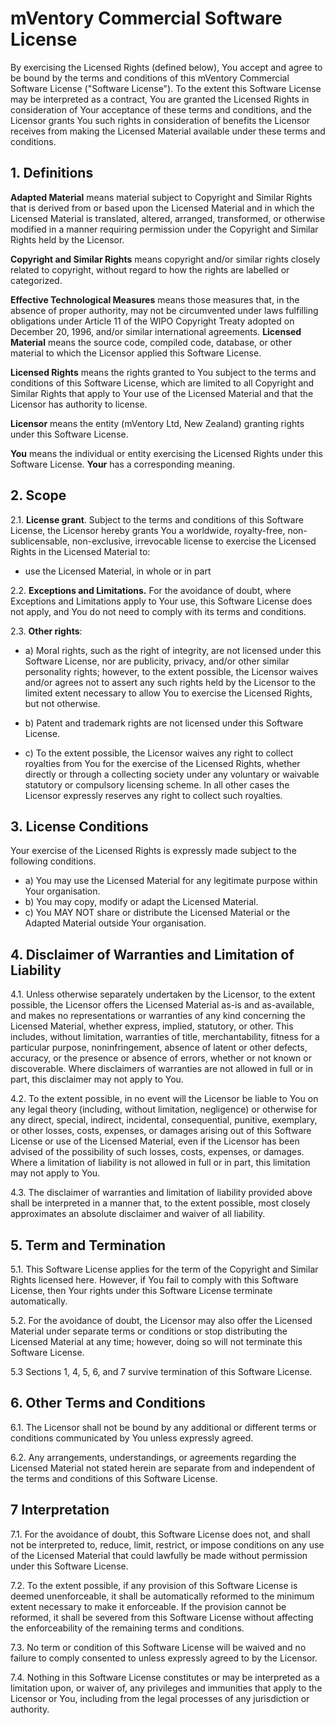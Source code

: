 # mVentory Commercial Software License 
 
By exercising the Licensed Rights (defined below), You accept and agree to be bound by the terms and conditions of this mVentory Commercial Software License ("Software License"). To the extent this Software License may be interpreted as a contract, You are granted the Licensed Rights in consideration of Your acceptance of these terms and conditions, and the Licensor grants You such rights in consideration of benefits the Licensor receives from making the Licensed Material available under these terms and conditions. 
## 1.	Definitions

**Adapted Material** means material subject to Copyright and Similar Rights that is derived from or based upon the Licensed Material and in which the Licensed Material is translated, altered, arranged, transformed, or otherwise modified in a manner requiring permission under the Copyright and Similar Rights held by the Licensor.  

**Copyright and Similar Rights** means copyright and/or similar rights closely related to copyright, without regard to how the rights are labelled or categorized. 

**Effective Technological Measures** means those measures that, in the absence of proper authority, may not be circumvented under laws fulfilling obligations under Article 11 of the WIPO Copyright Treaty adopted on December 20, 1996, and/or similar international agreements. 
**Licensed Material** means the source code, compiled code, database, or other material to which the Licensor applied this Software License. 

**Licensed Rights** means the rights granted to You subject to the terms and conditions of this Software License, which are limited to all Copyright and Similar Rights that apply to Your use of the Licensed Material and that the Licensor has authority to license. 

**Licensor** means the entity (mVentory Ltd, New Zealand) granting rights under this Software License. 

**You** means the individual or entity exercising the Licensed Rights under this Software License. **Your** has a corresponding meaning. 

## 2. Scope
2.1. **License grant**. Subject to the terms and conditions of this Software License, the Licensor hereby grants You a worldwide, royalty-free, non-sublicensable, non-exclusive, irrevocable license to exercise the Licensed Rights in the Licensed Material to: 

* use the Licensed Material, in whole or in part

2.2. **Exceptions and Limitations.** For the avoidance of doubt, where Exceptions and Limitations apply to Your use, this Software License does not apply, and You do not need to comply with its terms and conditions.

2.3. **Other rights**:

- a) Moral rights, such as the right of integrity, are not licensed under this Software License, nor are publicity, privacy, and/or other similar personality rights; however, to the extent possible, the Licensor waives and/or agrees not to assert any such rights held by the Licensor to the limited extent necessary to allow You to exercise the Licensed Rights, but not otherwise.

- b) Patent and trademark rights are not licensed under this Software License.

- c) To the extent possible, the Licensor waives any right to collect royalties from You for the exercise of the Licensed Rights, whether directly or through a collecting society under any voluntary or waivable statutory or compulsory licensing scheme. In all other cases the Licensor expressly reserves any right to collect such royalties.

## 3. License Conditions
Your exercise of the Licensed Rights is expressly made subject to the following conditions. 
- a) You may use the Licensed Material for any legitimate purpose within Your organisation. 
- b) You may copy, modify or adapt the Licensed Material. 
- c) You MAY NOT share or distribute the Licensed Material or the Adapted Material outside Your organisation. 

## 4. Disclaimer of Warranties and Limitation of Liability

4.1. Unless otherwise separately undertaken by the Licensor, to the extent possible, the Licensor offers the Licensed Material as-is and as-available, and makes no representations or warranties of any kind concerning the Licensed Material, whether express, implied, statutory, or other. This includes, without limitation, warranties of title, merchantability, fitness for a particular purpose, noninfringement, absence of latent or other defects, accuracy, or the presence or absence of errors, whether or not known or discoverable. Where disclaimers of warranties are not allowed in full or in part, this disclaimer may not apply to You.

4.2. To the extent possible, in no event will the Licensor be liable to You on any legal theory (including, without limitation, negligence) or otherwise for any direct, special, indirect, incidental, consequential, punitive, exemplary, or other losses, costs, expenses, or damages arising out of this Software License or use of the Licensed Material, even if the Licensor has been advised of the possibility of such losses, costs, expenses, or damages. Where a limitation of liability is not allowed in full or in part, this limitation may not apply to You. 

4.3. The disclaimer of warranties and limitation of liability provided above shall be interpreted in a manner that, to the extent possible, most closely approximates an absolute disclaimer and waiver of all liability. 

## 5. Term and Termination

5.1. This Software License applies for the term of the Copyright and Similar Rights licensed here. However, if You fail to comply with this Software License, then Your rights under this Software License terminate automatically.

5.2. For the avoidance of doubt, the Licensor may also offer the Licensed Material under separate terms or conditions or stop distributing the Licensed Material at any time; however, doing so will not terminate this Software License.

5.3 Sections 1, 4, 5, 6, and 7 survive termination of this Software License.

## 6. Other Terms and Conditions
6.1. The Licensor shall not be bound by any additional or different terms or conditions communicated by You unless expressly agreed.

6.2. Any arrangements, understandings, or agreements regarding the Licensed Material not stated herein are separate from and independent of the terms and conditions of this Software License.

## 7 Interpretation

7.1. For the avoidance of doubt, this Software License does not, and shall not be interpreted to, reduce, limit, restrict, or impose conditions on any use of the Licensed Material that could lawfully be made without permission under this Software License.

7.2.  To the extent possible, if any provision of this Software License is deemed unenforceable, it shall be automatically reformed to the minimum extent necessary to make it enforceable. If the provision cannot be reformed, it shall be severed from this Software License without affecting the enforceability of the remaining terms and conditions.

7.3. No term or condition of this Software License will be waived and no failure to comply consented to unless expressly agreed to by the Licensor.

7.4. Nothing in this Software License constitutes or may be interpreted as a limitation upon, or waiver of, any privileges and immunities that apply to the Licensor or You, including from the legal processes of any jurisdiction or authority. 

